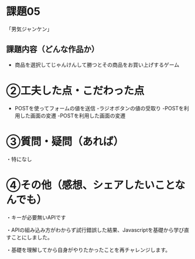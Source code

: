 # 課題05
「男気ジャンケン」

## 課題内容（どんな作品か）
 - 商品を選択してじゃんけんして勝つとその商品をお買い上げするゲーム

# ②工夫した点・こだわった点
 - POSTを使ってフォームの値を送信
-ラジオボタンの値の受取り
-POSTを利用した画面の変遷
-POSTを利用した画面の変遷


# ③質問・疑問（あれば）
・特になし
 
# ④その他（感想、シェアしたいことなんでも）
・キーが必要無いAPIです

・APIの組み込み方がわからず試行錯誤した結果、Javascriptを基礎から学び直すことにしました。

・基礎を理解してから自身がやりたかったことを再チャレンジします。
